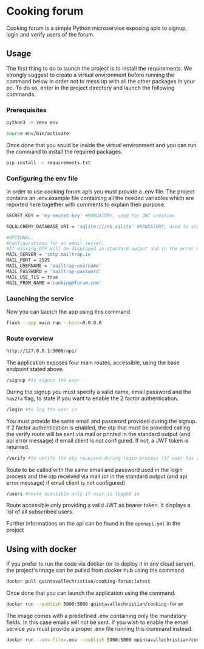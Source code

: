 # Cooking forum

Cooking forum is a simple Python microservice exposing apis to signup, login and verify users of the forum.


## Usage

The first thing to do to launch the project is to install the requirements.
We strongly suggest to create a virtual environment before running the command below in order not to mess up with all the other packages in your pc.
To do so, enter in the project directory and launch the following commands.

### Prerequisites

```bash
python3 -m venv env
```
```bash
source env/bin/activate
```
Once done that you sould be inside the virtual environment and you can run the command to install the required packages.

```bash
pip install -r requirements.txt
```

### Configuring the env file
In order to use cooking forum apis you must provide a .env file. The project contains an .env.example file containing all the needed variables which are reported here together with comments to explain their purpose.

```bash
SECRET_KEY = 'my-secret-key' #MANDATORY, used for JWT creation

SQLALCHEMY_DATABASE_URI = 'sqlite:///db.sqlite' #MANDATORY, used to store users

#OPTIONAL. 
#Configurations for an email server. 
#If missing OTP will be displayed in standard output and in the error message of the api
MAIL_SERVER = 'smtp.mailtrap.io'
MAIL_PORT = 2525
MAIL_USERNAME = 'mailtrap-username'
MAIL_PASSWORD = 'mailtrap-password'
MAIL_USE_TLS = true
MAIL_FROM_NAME ='cooking@forum.com'
```

### Launching the service
Now you can launch the app using this command
```bash
flask --app main run --host=0.0.0.0
```

### Route overview
```bash
http://127.0.0.1:5000/api/
```
The application exposes four main routes, accessible, using the base endpoint stated above.

```bash
/signup #to signup the user
```
During the signup you must specify a valid name, email password and the `has2fa` flag, to state if you want to enable the 2 factor authentication.

```bash
/login #to log the user in
```
You must provide the same email and password provided during the signup. If 2 factor authentication is enabled, the otp that must be provided calling the verify route will be sent via mail or printed in the standard output (and api error message) if email client is not configured. If not, a JWT token is returned.

```bash
/verify #to verify the otp received during login process (if user has 2fa enabled)
```
Route to be called with the same email and password used in the login process and the otp received via mail (or in the standard output (and api error message) if email client is not configured)

```bash
/users #route acessible only if user is logged in
```
Route accessible only providing a valid JWT as bearer token. It displays a list of all subscribed users.

Further informations on the api can be found in the `openapi.yml` in the project

## Using with docker
If you prefer to run the code via docker (or to deploy it in any cloud server), the project's image can be pulled from docker hub using the command 

```bash
docker pull quintavallechristian/cooking-forum:latest
```

Once done that you can launch the application using the command. 

```bash
docker run --publish 5000:5000 quintavallechristian/cooking-forum
```

The image comes with a predefined .env containing only the mandatory fields. In this case emails will not be sent. If you wish to enable the email service you must provide a proper .env file running this command instead.

```bash
docker run --env-file=.env --publish 5000:5000 quintavallechristian/cooking-forum
```